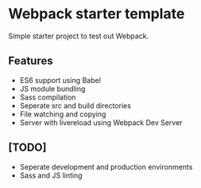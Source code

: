 # Webpack starter template

Simple starter project to test out Webpack. 

## Features
- ES6 support using Babel
- JS module bundling
- Sass compilation 
- Seperate src and build directories
- File watching and copying
- Server with livereload using Webpack Dev Server

## [TODO]
- Seperate development and production environments
- Sass and JS linting
